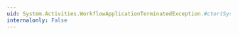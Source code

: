 ```yaml
---
uid: System.Activities.WorkflowApplicationTerminatedException.#ctor(System.String,System.Guid)
internalonly: False
---
```

